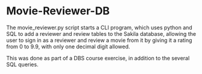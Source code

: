 # Movie-Reviewer-DB
The movie_reviewer.py script starts a CLI program, which uses python and SQL to add a reviewer and review tables to the Sakila database,
allowing the user to sign in as a reviewer and review a movie from it by giving it a rating from 0 to 9.9, with only one decimal digit allowed.

This was done as part of a DBS course exercise, in addition to the several SQL queries. 
